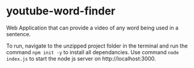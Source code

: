 # youtube-word-finder

Web Application that can provide a video of any word being used in a sentence.

To run, navigate to the unzipped project folder in the terminal and run the command ``npm init -y`` to install all dependancies.
Use command ``node index.js`` to start the node js server on http://localhost:3000. 
